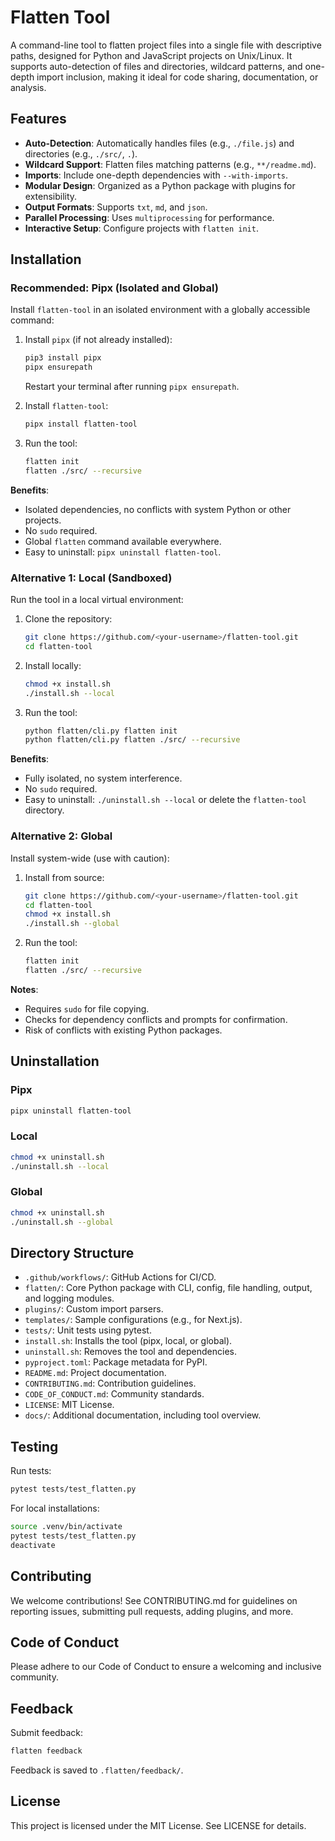 # Flatten Tool

A command-line tool to flatten project files into a single file with descriptive paths, designed for Python and JavaScript projects on Unix/Linux. It supports auto-detection of files and directories, wildcard patterns, and one-depth import inclusion, making it ideal for code sharing, documentation, or analysis.

## Features

- **Auto-Detection**: Automatically handles files (e.g., `./file.js`) and directories (e.g., `./src/`, `.`).
- **Wildcard Support**: Flatten files matching patterns (e.g., `**/readme.md`).
- **Imports**: Include one-depth dependencies with `--with-imports`.
- **Modular Design**: Organized as a Python package with plugins for extensibility.
- **Output Formats**: Supports `txt`, `md`, and `json`.
- **Parallel Processing**: Uses `multiprocessing` for performance.
- **Interactive Setup**: Configure projects with `flatten init`.

## Installation

### Recommended: Pipx (Isolated and Global)

Install `flatten-tool` in an isolated environment with a globally accessible command:

1. Install `pipx` (if not already installed):

   ```bash
   pip3 install pipx
   pipx ensurepath
   ```

   Restart your terminal after running `pipx ensurepath`.

2. Install `flatten-tool`:

   ```bash
   pipx install flatten-tool
   ```

3. Run the tool:

   ```bash
   flatten init
   flatten ./src/ --recursive
   ```

**Benefits**:

- Isolated dependencies, no conflicts with system Python or other projects.
- No `sudo` required.
- Global `flatten` command available everywhere.
- Easy to uninstall: `pipx uninstall flatten-tool`.

### Alternative 1: Local (Sandboxed)

Run the tool in a local virtual environment:

1. Clone the repository:

   ```bash
   git clone https://github.com/<your-username>/flatten-tool.git
   cd flatten-tool
   ```
2. Install locally:

   ```bash
   chmod +x install.sh
   ./install.sh --local
   ```
3. Run the tool:

   ```bash
   python flatten/cli.py flatten init
   python flatten/cli.py flatten ./src/ --recursive
   ```

**Benefits**:

- Fully isolated, no system interference.
- No `sudo` required.
- Easy to uninstall: `./uninstall.sh --local` or delete the `flatten-tool` directory.

### Alternative 2: Global

Install system-wide (use with caution):

1. Install from source:

   ```bash
   git clone https://github.com/<your-username>/flatten-tool.git
   cd flatten-tool
   chmod +x install.sh
   ./install.sh --global
   ```
2. Run the tool:

   ```bash
   flatten init
   flatten ./src/ --recursive
   ```

**Notes**:

- Requires `sudo` for file copying.
- Checks for dependency conflicts and prompts for confirmation.
- Risk of conflicts with existing Python packages.

## Uninstallation

### Pipx

```bash
pipx uninstall flatten-tool
```

### Local

```bash
chmod +x uninstall.sh
./uninstall.sh --local
```

### Global

```bash
chmod +x uninstall.sh
./uninstall.sh --global
```

## Directory Structure

- `.github/workflows/`: GitHub Actions for CI/CD.
- `flatten/`: Core Python package with CLI, config, file handling, output, and logging modules.
- `plugins/`: Custom import parsers.
- `templates/`: Sample configurations (e.g., for Next.js).
- `tests/`: Unit tests using pytest.
- `install.sh`: Installs the tool (pipx, local, or global).
- `uninstall.sh`: Removes the tool and dependencies.
- `pyproject.toml`: Package metadata for PyPI.
- `README.md`: Project documentation.
- `CONTRIBUTING.md`: Contribution guidelines.
- `CODE_OF_CONDUCT.md`: Community standards.
- `LICENSE`: MIT License.
- `docs/`: Additional documentation, including tool overview.

## Testing

Run tests:

```bash
pytest tests/test_flatten.py
```

For local installations:

```bash
source .venv/bin/activate
pytest tests/test_flatten.py
deactivate
```

## Contributing

We welcome contributions! See CONTRIBUTING.md for guidelines on reporting issues, submitting pull requests, adding plugins, and more.

## Code of Conduct

Please adhere to our Code of Conduct to ensure a welcoming and inclusive community.

## Feedback

Submit feedback:

```bash
flatten feedback
```

Feedback is saved to `.flatten/feedback/`.

## License

This project is licensed under the MIT License. See LICENSE for details.